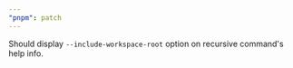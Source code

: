 ```yaml
---
"pnpm": patch
---
```


Should display `--include-workspace-root` option on recursive command's help info.
